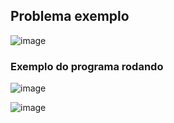 ## Problema exemplo
![image](https://github.com/devjleonardo/assets/blob/main/interfaces-java/exemplo.png)

### Exemplo do programa rodando
![image](https://github.com/devjleonardo/assets/blob/main/interfaces-java/exemplo-do-programa-rodando.png)

![image](https://github.com/devjleonardo/assets/blob/main/interfaces-java/exemplo2-do-programa-rodando.png)
